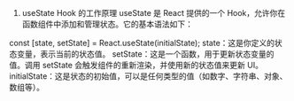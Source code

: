 1. useState Hook 的工作原理
useState 是 React 提供的一个 Hook，允许你在函数组件中添加和管理状态。它的基本语法如下：


const [state, setState] = React.useState(initialState);
state：这是你定义的状态变量，表示当前的状态值。
setState：这是一个函数，用于更新状态变量的值。调用 setState 会触发组件的重新渲染，并使用新的状态值来更新 UI。
initialState：这是状态的初始值，可以是任何类型的值（如数字、字符串、对象、数组等）。
